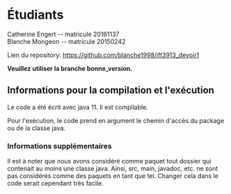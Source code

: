 # Étudiants
Catherine Engert -- matricule 20161137 \
Blanche Mongeon -- matricule 20150242

Lien du repository: https://github.com/blanche1998/ift3913_devoir1

**Veuillez utiliser la branche bonne_version.**

## Informations pour la compilation et l'exécution
Le code a été écrit avec java 11. Il est compilable.

Pour l'exécution, le code prend en argument le chemin d'accès du package ou de la classe java.

### Informations supplémentaires
Il est à noter que nous avons considéré comme paquet tout dossier qui contenait au moins une classe java. Ainsi, src,
main, javadoc, etc. ne sont pas considérés comme des paquets en tant que tel. Changer cela dans le code serait
cependant très facile.